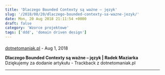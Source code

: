 ```yaml
---
title: 'Dlaczego Bounded Contexty są ważne – język'
slug: '/2018/08/20/dlaczego-bounded-contexty-sa-wazne-jezyk/'
date: Mon, 20 Aug 2018 21:11:54 +0000
draft: false
category: 'Wzorce projektowe'
tags: ['ddd', 'domain driven design']
---
```



#### 
[dotnetomaniak.pl](https://dotnetomaniak.pl/Dlaczego-Bounded-Contexty-sa-wazne-jezyk-Radek-Maziarka "") - <time datetime="2018-08-20 22:19:19">Aug 1, 2018</time>

**Dlaczego Bounded Contexty są ważne – język | Radek Maziarka** Dziękujemy za dodanie artykułu - Trackback z dotnetomaniak.pl
<hr />
